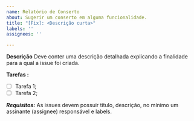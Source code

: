 ```yaml
---
name: Relatório de Conserto
about: Sugerir um conserto em alguma funcionalidade.
title: "[Fix]: <Descrição curta>"
labels: ''
assignees: ''

---
```


**Descrição**
Deve conter uma descrição detalhada explicando a finalidade para a qual a issue foi criada.

**Tarefas :** 
- [ ] Tarefa 1;
- [ ] Tarefa 2;

***Requisitos:***
As issues devem possuir título, descrição, no mínimo um assinante (assignee) responsável e labels.
